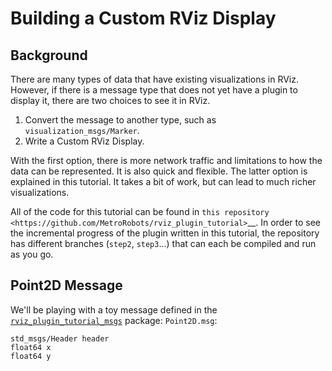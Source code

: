 # Building a Custom RViz Display

## Background
There are many types of data that have existing visualizations in RViz. However, if there is a message type that does
not yet have a plugin to display it, there are two choices to see it in RViz.

 1. Convert the message to another type, such as `visualization_msgs/Marker`.
 2. Write a Custom RViz Display.

With the first option, there is more network traffic and limitations to how the data can be represented. It is also quick and flexible.
The latter option is explained in this tutorial. It takes a bit of work, but can lead to much richer visualizations.

All of the code for this tutorial can be found in `this repository <https://github.com/MetroRobots/rviz_plugin_tutorial>`__.
In order to see the incremental progress of the plugin written in this tutorial,
the repository has different branches (`step2`, `step3`...) that can each be compiled and run as you go.


## Point2D Message
We'll be playing with a toy message defined in the [`rviz_plugin_tutorial_msgs`](rviz_plugin_tutorial_msgs) package: `Point2D.msg`:

```
std_msgs/Header header
float64 x
float64 y
```
